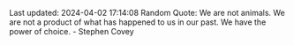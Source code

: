 Last updated: 2024-04-02 17:14:08
Random Quote: We are not animals. We are not a product of what has happened to us in our past. We have the power of choice. - Stephen Covey